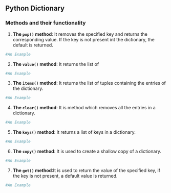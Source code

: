 ## Python Dictionary
### Methods and their functionality

1. **The `pop()` method**: It removes the specified key and returns the corresponding value. If the key is not present int the dictionary, the default is returned.
  ```Python
#An Example
  ```

2. **The `value()` method**: It  returns the list of
```Python
#An Example
```
3. **The `items()` method**: It returns the list of tuples containing the entries of the dictionary.
```Python
#An Example
```
4. **The `clear()` method**: It is method which removes all the entries in a dictionary.
```Python
#An Example
```
5. **The `keys()` method**: It returns a list of keys in a dictionary.
```Python
#An Example
```
6. **The `copy()` method**: It is used to create a shallow copy of a dictionary.
```Python
#An Example
```
7. **The `get()` method**:It is used to return the value of the specified key, if the key is not present, a default value is returned.
```Python
#An Example
```
